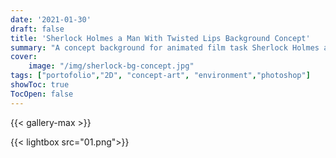 ```yaml
---
date: '2021-01-30'
draft: false
title: 'Sherlock Holmes a Man With Twisted Lips Background Concept'
summary: "A concept background for animated film task Sherlock Holmes a Man With Twisted Lips" 
cover:
    image: "/img/sherlock-bg-concept.jpg"
tags: ["portofolio","2D", "concept-art", "environment","photoshop"]
showToc: true
TocOpen: false
---
```

{{< gallery-max >}}

{{< lightbox src="01.png">}}

